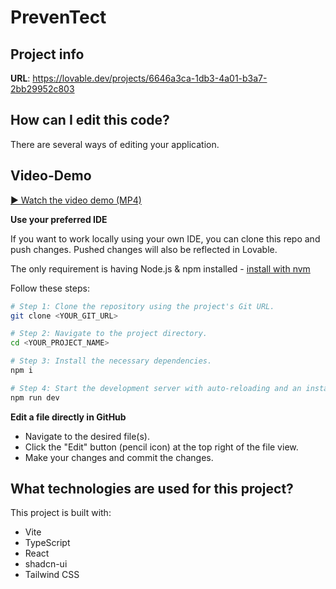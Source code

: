 # PrevenTect

## Project info

**URL**: https://lovable.dev/projects/6646a3ca-1db3-4a01-b3a7-2bb29952c803

## How can I edit this code?

There are several ways of editing your application.

## Video-Demo
[▶ Watch the video demo (MP4)](./baernHaeckt25_taffeGiraffe_gvb_prevenTect_ohneVoice_compressed.mp4)

**Use your preferred IDE**

If you want to work locally using your own IDE, you can clone this repo and push changes. Pushed changes will also be reflected in Lovable.

The only requirement is having Node.js & npm installed - [install with nvm](https://github.com/nvm-sh/nvm#installing-and-updating)

Follow these steps:

```sh
# Step 1: Clone the repository using the project's Git URL.
git clone <YOUR_GIT_URL>

# Step 2: Navigate to the project directory.
cd <YOUR_PROJECT_NAME>

# Step 3: Install the necessary dependencies.
npm i

# Step 4: Start the development server with auto-reloading and an instant preview.
npm run dev
```

**Edit a file directly in GitHub**

- Navigate to the desired file(s).
- Click the "Edit" button (pencil icon) at the top right of the file view.
- Make your changes and commit the changes.

## What technologies are used for this project?

This project is built with:

- Vite
- TypeScript
- React
- shadcn-ui
- Tailwind CSS

